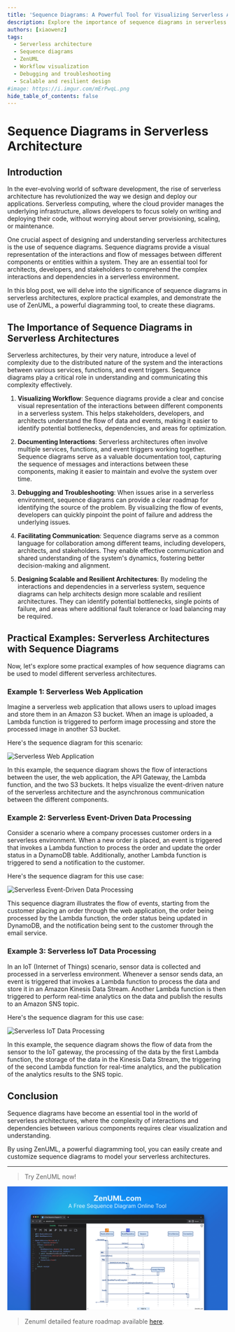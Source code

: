 ```yaml
---
title: 'Sequence Diagrams: A Powerful Tool for Visualizing Serverless Architectures'
description: Explore the importance of sequence diagrams in serverless architectures, learn how to create them using ZenUML, and discover practical examples that showcase their value in understanding complex event-driven systems.
authors: [xiaowenz]
tags:
  - Serverless architecture
  - Sequence diagrams
  - ZenUML
  - Workflow visualization
  - Debugging and troubleshooting
  - Scalable and resilient design
#image: https://i.imgur.com/mErPwqL.png
hide_table_of_contents: false
---
```


# Sequence Diagrams in Serverless Architecture

## Introduction

In the ever-evolving world of software development, the rise of serverless architecture has revolutionized the way we design and deploy our applications. Serverless computing, where the cloud provider manages the underlying infrastructure, allows developers to focus solely on writing and deploying their code, without worrying about server provisioning, scaling, or maintenance.

One crucial aspect of designing and understanding serverless architectures is the use of sequence diagrams. Sequence diagrams provide a visual representation of the interactions and flow of messages between different components or entities within a system. They are an essential tool for architects, developers, and stakeholders to comprehend the complex interactions and dependencies in a serverless environment.

In this blog post, we will delve into the significance of sequence diagrams in serverless architectures, explore practical examples, and demonstrate the use of ZenUML, a powerful diagramming tool, to create these diagrams.

<!-- truncate -->

## The Importance of Sequence Diagrams in Serverless Architectures

Serverless architectures, by their very nature, introduce a level of complexity due to the distributed nature of the system and the interactions between various services, functions, and event triggers. Sequence diagrams play a critical role in understanding and communicating this complexity effectively.

1. **Visualizing Workflow**: Sequence diagrams provide a clear and concise visual representation of the interactions between different components in a serverless system. This helps stakeholders, developers, and architects understand the flow of data and events, making it easier to identify potential bottlenecks, dependencies, and areas for optimization.

2. **Documenting Interactions**: Serverless architectures often involve multiple services, functions, and event triggers working together. Sequence diagrams serve as a valuable documentation tool, capturing the sequence of messages and interactions between these components, making it easier to maintain and evolve the system over time.

3. **Debugging and Troubleshooting**: When issues arise in a serverless environment, sequence diagrams can provide a clear roadmap for identifying the source of the problem. By visualizing the flow of events, developers can quickly pinpoint the point of failure and address the underlying issues.

4. **Facilitating Communication**: Sequence diagrams serve as a common language for collaboration among different teams, including developers, architects, and stakeholders. They enable effective communication and shared understanding of the system's dynamics, fostering better decision-making and alignment.

5. **Designing Scalable and Resilient Architectures**: By modeling the interactions and dependencies in a serverless system, sequence diagrams can help architects design more scalable and resilient architectures. They can identify potential bottlenecks, single points of failure, and areas where additional fault tolerance or load balancing may be required.

## Practical Examples: Serverless Architectures with Sequence Diagrams

Now, let's explore some practical examples of how sequence diagrams can be used to model different serverless architectures.

### Example 1: Serverless Web Application

Imagine a serverless web application that allows users to upload images and store them in an Amazon S3 bucket. When an image is uploaded, a Lambda function is triggered to perform image processing and store the processed image in another S3 bucket.

Here's the sequence diagram for this scenario:

![Serverless Web Application](https://cdn.sa.net/2024/04/28/FAOBgYh26CljES5.png)

In this example, the sequence diagram shows the flow of interactions between the user, the web application, the API Gateway, the Lambda function, and the two S3 buckets. It helps visualize the event-driven nature of the serverless architecture and the asynchronous communication between the different components.

### Example 2: Serverless Event-Driven Data Processing

Consider a scenario where a company processes customer orders in a serverless environment. When a new order is placed, an event is triggered that invokes a Lambda function to process the order and update the order status in a DynamoDB table. Additionally, another Lambda function is triggered to send a notification to the customer.

Here's the sequence diagram for this use case:

![Serverless Event-Driven Data Processing](https://cdn.sa.net/2024/04/28/5GxaF1ouVedPM2Q.png)

This sequence diagram illustrates the flow of events, starting from the customer placing an order through the web application, the order being processed by the Lambda function, the order status being updated in DynamoDB, and the notification being sent to the customer through the email service.

### Example 3: Serverless IoT Data Processing

In an IoT (Internet of Things) scenario, sensor data is collected and processed in a serverless environment. Whenever a sensor sends data, an event is triggered that invokes a Lambda function to process the data and store it in an Amazon Kinesis Data Stream. Another Lambda function is then triggered to perform real-time analytics on the data and publish the results to an Amazon SNS topic.

Here's the sequence diagram for this use case:

![Serverless IoT Data Processing](https://cdn.sa.net/2024/04/28/ZSRwCztdyfHnBP7.png)

In this example, the sequence diagram shows the flow of data from the sensor to the IoT gateway, the processing of the data by the first Lambda function, the storage of the data in the Kinesis Data Stream, the triggering of the second Lambda function for real-time analytics, and the publication of the analytics results to the SNS topic.

## Conclusion

Sequence diagrams have become an essential tool in the world of serverless architectures, where the complexity of interactions and dependencies between various components requires clear visualization and understanding.

By using ZenUML, a powerful diagramming tool, you can easily create and customize sequence diagrams to model your serverless architectures.

---

> Try ZenUML now!

[![ZenUML: The Best Diagram Plugin for Confluence](../../static/img/og-image.png)](https://app.zenuml.com)

> Zenuml detailed feature roadmap available [here](/roadmap).
